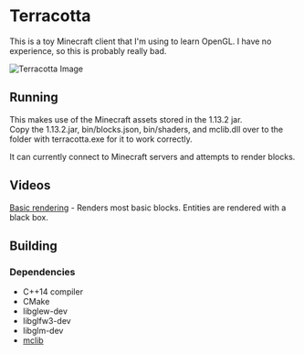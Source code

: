 # Terracotta
This is a toy Minecraft client that I'm using to learn OpenGL. I have no experience, so this is probably really bad.

![Terracotta Image](https://i.imgur.com/0ZZfQ3w.png)

## Running
This makes use of the Minecraft assets stored in the 1.13.2 jar.  
Copy the 1.13.2.jar, bin/blocks.json, bin/shaders, and mclib.dll over to the folder with terracotta.exe for it to work correctly.

It can currently connect to Minecraft servers and attempts to render blocks.

## Videos
[Basic rendering](https://gfycat.com/dimillinformedharrier) - Renders most basic blocks. Entities are rendered with a black box.

## Building
### Dependencies
- C++14 compiler
- CMake
- libglew-dev
- libglfw3-dev
- libglm-dev
- [mclib](https://github.com/plushmonkey/mclib)
